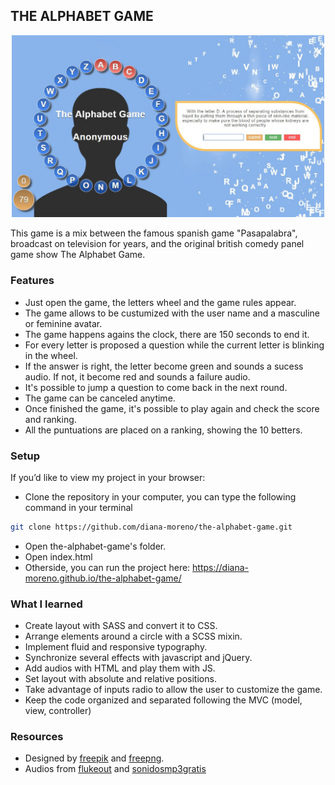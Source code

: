 ## THE ALPHABET GAME

<p align="center">
  <img src="./img/the-alphabet-game.jpeg" width="500">
</p>

This game is a mix between the famous spanish game "Pasapalabra", broadcast on television for years, and the original british comedy panel game show The Alphabet Game.

### **Features**

- Just open the game, the letters wheel and the game rules appear.
- The game allows to be custumized with the user name and a masculine or feminine avatar.
- The game happens agains the clock, there are 150 seconds to end it.
- For every letter is proposed a question while the current letter is blinking in the wheel.
- If the answer is right, the letter become green and sounds a sucess audio. If not, it become red and sounds a failure audio.
- It's possible to jump a question to come back in the next round.
- The game can be canceled anytime.
- Once finished the game, it's possible to play again and check the score and ranking.
- All the puntuations are placed on a ranking, showing the 10 betters.

### **Setup**

If you’d like to view my project in your browser:

- Clone the repository in your computer, you can type the following command in your terminal
```bash
git clone https://github.com/diana-moreno/the-alphabet-game.git
```
- Open the-alphabet-game's folder.
- Open index.html
- Otherside, you can run the project here: https://diana-moreno.github.io/the-alphabet-game/


### **What I learned**

- Create layout with SASS and convert it to CSS.
- Arrange elements around a circle with a SCSS mixin.
- Implement fluid and responsive typography.
- Synchronize several effects with javascript and jQuery.
- Add audios with HTML and play them with JS.
- Set layout with absolute and relative positions.
- Take advantage of inputs radio to allow the user to customize the game.
- Keep the code organized and separated following the MVC (model, view, controller)


### **Resources**

- Designed by [freepik](https://www.freepik.com) and [freepng](https://www.freepng.com).
- Audios from [flukeout](https://flukeout.github.io/simple-sounds/) and [sonidosmp3gratis](https://www.sonidosmp3gratis.com)
